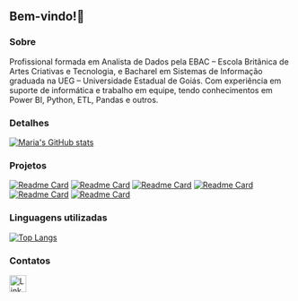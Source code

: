 ## Bem-vindo!👋

### Sobre
Profissional formada em Analista de Dados pela EBAC – Escola Britânica de Artes Criativas e Tecnologia, 
e Bacharel em Sistemas de Informação graduada na UEG – Universidade Estadual de Goiás. Com experiência em suporte de 
informática e trabalho em equipe, tendo conhecimentos em Power BI, Python, ETL, Pandas e outros.

### Detalhes
[![Maria's GitHub stats](https://github-readme-stats.vercel.app/api?username=mariaefoliveira&show_icons=true&theme=dark)](https://github.com/anuraghazra/github-readme-stats)

### Projetos
[![Readme Card](https://github-readme-stats.vercel.app/api/pin/?username=mariaefoliveira&repo=Projeto-SQL-EBAC-Analise-de-Credito&theme=dark)](https://github.com/mariaefoliveira/Projeto-SQL-EBAC-Analise-de-Credito)
[![Readme Card](https://github-readme-stats.vercel.app/api/pin/?username=mariaefoliveira&repo=Projeto-Ebac-Analise-telegram-usando-AWS&theme=dark)](https://github.com/mariaefoliveira/Projeto-Ebac-Analise-telegram-usando-AWS)
[![Readme Card](https://github-readme-stats.vercel.app/api/pin/?username=mariaefoliveira&repo=Tratamento-de-erros-Ebac&theme=dark)](https://github.com/mariaefoliveira/Tratamento-de-erros-Modulo-7-Ebac)
[![Readme Card](https://github-readme-stats.vercel.app/api/pin/?username=mariaefoliveira&repo=Scripting-Ebac&theme=dark)](https://github.com/mariaefoliveira/Scripting-Modulo-9-Ebac)
[![Readme Card](https://github-readme-stats.vercel.app/api/pin/?username=mariaefoliveira&repo=Analise-Exploratoria-Ebac&theme=dark)](https://github.com/mariaefoliveira/Analise-Exploratoria-Modulo-16-EBAC)
[![Readme Card](https://github-readme-stats.vercel.app/api/pin/?username=mariaefoliveira&repo=Estudo-PowerBI&theme=dark)](https://github.com/mariaefoliveira/Analise-de-Dados/PowerBI)

### Linguagens utilizadas 
[![Top Langs](https://github-readme-stats.vercel.app/api/top-langs/?username=mariaefoliveira&layout=compact)](https://github.com/anuraghazra/github-readme-stats)

### Contatos
[<img src='https://img.shields.io/badge/LinkedIn-007785?style=for-the-badge&logo=linkedin&logoColor=white' alt='Linkedin' height='30'>](https://www.linkedin.com/in/maria-eduarda-falcao-de-oliveira/)

